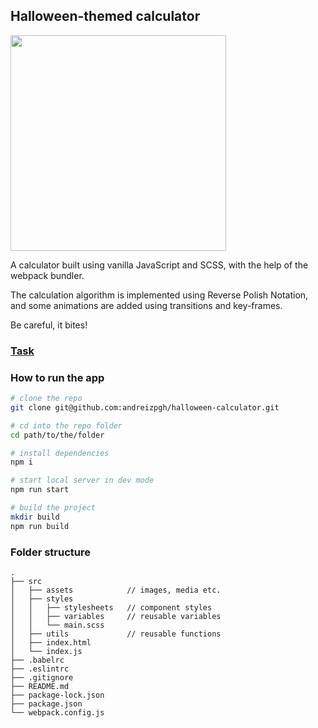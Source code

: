 ## Halloween-themed calculator
<img src="https://github.com/user-attachments/assets/63e3c020-8b44-4150-999a-fc9d426725e5" width="345px" />

A calculator built using vanilla JavaScript and SCSS,
with the help of the webpack bundler.

The calculation algorithm is implemented using Reverse Polish Notation,
and some animations are added using transitions and key-frames.

Be careful, it bites!

### [Task](https://docs.google.com/document/d/1zpXXeSae-BlcxPKgw3DhxZA92cspVailrPYoaXSYrW8/edit?tab=t.0#heading=h.5dt3hghpa22f)

### How to run the app

```bash
# clone the repo
git clone git@github.com:andreizpgh/halloween-calculator.git

# cd into the repo folder
cd path/to/the/folder

# install dependencies
npm i

# start local server in dev mode
npm run start

# build the project
mkdir build
npm run build
```

### Folder structure

```
.
├── src
│   ├── assets            // images, media etc.
│   ├── styles
│   │   ├── stylesheets   // component styles
│   │   ├── variables     // reusable variables
│   │   └── main.scss
│   ├── utils             // reusable functions
│   ├── index.html
│   └── index.js
├── .babelrc
├── .eslintrc
├── .gitignore
├── README.md
├── package-lock.json
├── package.json
└── webpack.config.js
```
